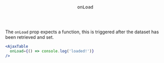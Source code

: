 <div align="center">
  <pre>onLoad</pre>
</div>

<br />
<br />

The `onLoad` prop expects a function, this is triggered after the dataset has been retrieved and set.

```jsx
<AjaxTable
  onLoad={() => console.log('loaded!')}
/>
```
